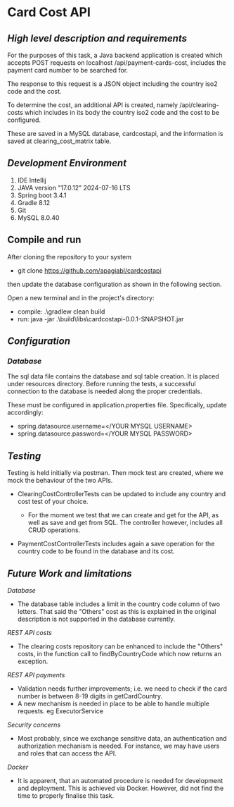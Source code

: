 # Card Cost API

## *High level description and requirements*

For the purposes of this task, a Java backend application is created
which accepts POST requests on localhost /api/payment-cards-cost, includes 
the payment card number to be searched for.

The response to this request is a JSON object including the country iso2 code
and the cost.

To determine the cost, an additional API is created, namely /api/clearing-costs which includes in its body
the country iso2 code and the cost to be configured.

These are saved in a MySQL database, cardcostapi, and the information is saved at clearing_cost_matrix table.


## *Development Environment*

1. IDE Intellij
2. JAVA version "17.0.12" 2024-07-16 LTS
3. Spring boot 3.4.1
4. Gradle 8.12
5. Git
6. MySQL 8.0.40


## Compile and run

After cloning the repository to your system
- git clone https://github.com/apagiabl/cardcostapi

then update the database configuration as shown in the following section.

Open a new terminal and in the project's directory:
- compile: .\gradlew clean build
- run: java -jar .\build\libs\cardcostapi-0.0.1-SNAPSHOT.jar


## *Configuration*

### *Database*
The sql data file contains the database and sql table creation. It is placed under resources directory.
Before running the tests, a successful connection to the database is needed along the
proper credentials.

These must be configured in application.properties file. Specifically, update accordingly:

- spring.datasource.username=</YOUR MYSQL USERNAME>
- spring.datasource.password=</YOUR MYSQL PASSWORD>


## *Testing*

Testing is held initially via postman. Then mock test are created, where we mock the 
behaviour of the two APIs.

- ClearingCostControllerTests can be updated to include any country and cost test of your choice. 
  - For the moment we test that we can create and get for the API, as well as save and get from SQL.
  The controller however, includes all CRUD operations.

- PaymentCostControllerTests includes again a save operation for the country code to be found in the database and its cost.


## *Future Work and limitations*

*Database*
- The database table includes a limit in the country code column of two letters. That said the "Others" cost as this is 
explained in the original description is not supported in the database currently.

*REST API costs*
- The clearing costs repository can be enhanced to include the "Others" costs, in the function call to findByCountryCode which now returns an exception.

*REST API payments*
- Validation needs further improvements; i.e. we need to check if the card number is between 8-19 digits in getCardCountry.
- A new mechanism is needed in place to be able to handle multiple requests. eg ExecutorService

*Security concerns*
- Most probably, since we exchange sensitive data, an authentication and authorization mechanism is needed. For instance, we may have users and roles that can access the API.

*Docker*
- It is apparent, that an automated procedure is needed for development and deployment. This is achieved via Docker. However, did not find the time to properly finalise this task.


